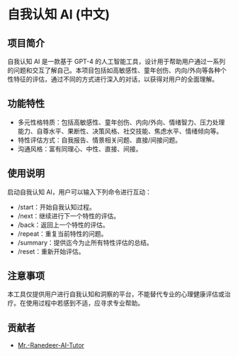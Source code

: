 # 自我认知 AI (中文)

## 项目简介

自我认知 AI 是一款基于 GPT-4 的人工智能工具，设计用于帮助用户通过一系列的问题和交互了解自己。本项目包括如高敏感性、童年创伤、内向/外向等各种个性特征的评估，通过不同的方式进行深入的对话，以获得对用户的全面理解。

## 功能特性

* 多元性格特质：包括高敏感性、童年创伤、内向/外向、情绪智力、压力处理能力、自尊水平、果断性、决策风格、社交技能、焦虑水平、情绪倾向等。
* 特性评估方式：自我报告、情景相关问题、直接/间接问题。
* 沟通风格：富有同理心、中性、直接、间接。

## 使用说明

启动自我认知 AI，用户可以输入下列命令进行互动：
* /start：开始自我认知过程。
* /next：继续进行下一个特性的评估。
* /back：返回上一个特性的评估。
* /repeat：重复当前特性的问题。
* /summary：提供迄今为止所有特性评估的总结。
* /reset：重新开始评估。

## 注意事项

本工具仅提供用户进行自我认知和洞察的平台，不能替代专业的心理健康评估或治疗。在使用过程中若感到不适，应寻求专业帮助。

## 贡献者

- [Mr.-Ranedeer-AI-Tutor](https://github.com/JushBJJ/Mr.-Ranedeer-AI-Tutor)

